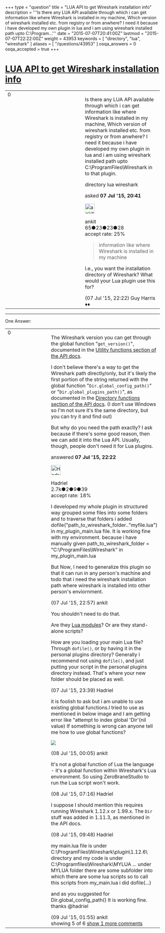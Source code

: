 +++
type = "question"
title = "LUA API to get Wireshark installation info"
description = '''Is there any LUA API available through which i can get information like where Wireshark is installed in my machine, Which version of wireshark installed etc. from registry or from anwhere? I need it because i have developed my own plugin in lua and i am using wireshark installed path upto C:&#92;Program...'''
date = "2015-07-07T20:41:00Z"
lastmod = "2015-07-07T22:22:00Z"
weight = 43953
keywords = [ "directory", "lua", "wireshark" ]
aliases = [ "/questions/43953" ]
osqa_answers = 0
osqa_accepted = true
+++

<div class="headNormal">

# [LUA API to get Wireshark installation info](/questions/43953/lua-api-to-get-wireshark-installation-info)

</div>

<div id="main-body">

<div id="askform">

<table id="question-table" style="width:100%;"><colgroup><col style="width: 50%" /><col style="width: 50%" /></colgroup><tbody><tr class="odd"><td style="width: 30px; vertical-align: top"><div class="vote-buttons"><div id="post-43953-score" class="post-score" title="current number of votes">0</div><div id="favorite-count" class="favorite-count"></div></div></td><td><div id="item-right"><div class="question-body"><p>Is there any LUA API available through which i can get information like where Wireshark is installed in my machine, Which version of wireshark installed etc. from registry or from anwhere? I need it because i have developed my own plugin in lua and i am using wireshark installed path upto C:\ProgramFiles\Wireshark in to that plugin.</p></div><div id="question-tags" class="tags-container tags">directory lua wireshark</div><div id="question-controls" class="post-controls"></div><div class="post-update-info-container"><div class="post-update-info post-update-info-user"><p>asked <strong>07 Jul '15, 20:41</strong></p><img src="https://secure.gravatar.com/avatar/8efce51fbbf3dbd6c9b9132056f45eb5?s=32&amp;d=identicon&amp;r=g" class="gravatar" width="32" height="32" alt="ankit&#39;s gravatar image" /><p>ankit<br />
<span class="score" title="65 reputation points">65</span><span title="23 badges"><span class="badge1">●</span><span class="badgecount">23</span></span><span title="23 badges"><span class="silver">●</span><span class="badgecount">23</span></span><span title="28 badges"><span class="bronze">●</span><span class="badgecount">28</span></span><br />
<span class="accept_rate" title="Rate of the user&#39;s accepted answers">accept rate:</span> <span title="ankit has one accepted answer">25%</span></p></div></div><div id="comments-container-43953" class="comments-container"><span id="43955"></span><div id="comment-43955" class="comment"><div id="post-43955-score" class="comment-score"></div><div class="comment-text"><blockquote><p>information like where Wireshark is installed in my machine</p></blockquote><p>I.e., you want the installation directory of Wireshark? What would your Lua plugin use this for?</p></div><div id="comment-43955-info" class="comment-info"><span class="comment-age">(07 Jul '15, 22:22)</span> Guy Harris ♦♦</div></div></div><div id="comment-tools-43953" class="comment-tools"></div><div class="clear"></div><div id="comment-43953-form-container" class="comment-form-container"></div><div class="clear"></div></div></td></tr></tbody></table>

------------------------------------------------------------------------

<div class="tabBar">

<span id="sort-top"></span>

<div class="headQuestions">

One Answer:

</div>

</div>

<span id="43954"></span>

<div id="answer-container-43954" class="answer accepted-answer">

<table style="width:100%;"><colgroup><col style="width: 50%" /><col style="width: 50%" /></colgroup><tbody><tr class="odd"><td style="width: 30px; vertical-align: top"><div class="vote-buttons"><div id="post-43954-score" class="post-score" title="current number of votes">0</div></div></td><td><div class="item-right"><div class="answer-body"><p>The Wireshark version you can get through the global function "<code>get_version()</code>", documented in the <a href="https://www.wireshark.org/docs/wsdg_html_chunked/lua_module_Utility.html">Utility functions section of the API docs</a>.</p><p>I don't believe there's a way to get the Wireshark path directly/only, but it's likely the first portion of the string returned with the global function "<code>Dir.global_config_path()</code>" or "<code>Dir.global_plugins_path()</code>", as documented in the <a href="https://www.wireshark.org/docs/wsdg_html_chunked/lua_module_Dir.html">Directory functions section of the API docs</a>. (I don't use Windows so I'm not sure it's the same directory, but you can try it and find out)</p><p>But why do you need the path exactly? I ask because if there's some good reason, then we can add it into the Lua API. Usually, though, people don't need it for Lua plugins.</p></div><div class="answer-controls post-controls"></div><div class="post-update-info-container"><div class="post-update-info post-update-info-user"><p>answered <strong>07 Jul '15, 22:22</strong></p><img src="https://secure.gravatar.com/avatar/d02f20c18a7742ec73a666f1974bf6dc?s=32&amp;d=identicon&amp;r=g" class="gravatar" width="32" height="32" alt="Hadriel&#39;s gravatar image" /><p>Hadriel<br />
<span class="score" title="2652 reputation points"><span>2.7k</span></span><span title="2 badges"><span class="badge1">●</span><span class="badgecount">2</span></span><span title="9 badges"><span class="silver">●</span><span class="badgecount">9</span></span><span title="39 badges"><span class="bronze">●</span><span class="badgecount">39</span></span><br />
<span class="accept_rate" title="Rate of the user&#39;s accepted answers">accept rate:</span> <span title="Hadriel has 30 accepted answers">18%</span></p></div></div><div id="comments-container-43954" class="comments-container"><span id="43956"></span><div id="comment-43956" class="comment"><div id="post-43956-score" class="comment-score"></div><div class="comment-text"><p>I developed my whole plugin in structured way grouped some files into some folders and to traverse that folders i added dofile("path_to_wireshark_folder.."myfile.lua") in my_plugin_main.lua file. It is working fine with my environment. because i have manually given path_to_wireshark_folder = "C:\ProgramFiles\Wireshark" in my_plugin_main.lua</p><p>But Now, I need to generalize this plugin so that it can run in any person's machine and todo that i need the wireshark installation path where wireshark is installed into other person's enviornment.</p></div><div id="comment-43956-info" class="comment-info"><span class="comment-age">(07 Jul '15, 22:57)</span> ankit</div></div><span id="43957"></span><div id="comment-43957" class="comment"><div id="post-43957-score" class="comment-score"></div><div class="comment-text"><p>You shouldn't need to do that.</p><p>Are they <a href="http://lua-users.org/wiki/ModulesTutorial">Lua modules</a>? Or are they stand-alone scripts?</p><p>How are you loading your main Lua file? Through <code>dofile()</code>, or by having it in the personal plugins directory? Generally I recommend not using <code>dofile()</code>, and just putting your script in the personal plugins directory instead. That's where your new folder should be placed as well.</p></div><div id="comment-43957-info" class="comment-info"><span class="comment-age">(07 Jul '15, 23:39)</span> Hadriel</div></div><span id="43958"></span><div id="comment-43958" class="comment"><div id="post-43958-score" class="comment-score"></div><div class="comment-text"><p>it is foolish to ask but i am unable to use existing global functions.I tried to use as mentioned in below image and I am getting error like "attempt to index global 'Dir'(nil value) If something is wrong can anyone tell me how to use global functions?</p><p><img src="https://osqa-ask.wireshark.org/upfiles/wireshark_lua.png" /></p></div><div id="comment-43958-info" class="comment-info"><span class="comment-age">(08 Jul '15, 00:05)</span> ankit</div></div><span id="43963"></span><div id="comment-43963" class="comment"><div id="post-43963-score" class="comment-score"></div><div class="comment-text"><p>It's not a global function of Lua the language - it's a global function within Wireshark's Lua environment. So using ZeroBraneStudio to run the Lua script won't work.</p></div><div id="comment-43963-info" class="comment-info"><span class="comment-age">(08 Jul '15, 07:16)</span> Hadriel</div></div><span id="43973"></span><div id="comment-43973" class="comment"><div id="post-43973-score" class="comment-score"></div><div class="comment-text"><p>I suppose I should mention this requires running Wireshark 1.12.x or 1.99.x. The <code>Dir</code> stuff was added in 1.11.3, as mentioned in the API docs.</p></div><div id="comment-43973-info" class="comment-info"><span class="comment-age">(08 Jul '15, 09:48)</span> Hadriel</div></div><span id="43999"></span><div id="comment-43999" class="comment not_top_scorer"><div id="post-43999-score" class="comment-score"></div><div class="comment-text"><p>my main.lua file is under C:\ProgramFiles\Wireshark\plugin\1.12.6\ directory and my code is under C:\Programfiles\Wireshark\MYLUA ... under MYLUA folder there are some subfolder into which there are some lua scripts so to call this scripts from my_main.lua i did dofile(...)</p><p>and as you suggested for Dir.global_config_path() It is working fine. thanks @hadriel</p></div><div id="comment-43999-info" class="comment-info"><span class="comment-age">(09 Jul '15, 01:55)</span> ankit</div></div></div><div id="comment-tools-43954" class="comment-tools"><span class="comments-showing"> showing 5 of 6 </span> <a href="#" class="show-all-comments-link">show 1 more comments</a></div><div class="clear"></div><div id="comment-43954-form-container" class="comment-form-container"></div><div class="clear"></div></div></td></tr></tbody></table>

</div>

<div class="paginator-container-left">

</div>

</div>

</div>

